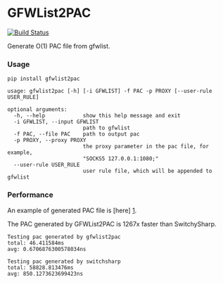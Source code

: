GFWList2PAC
===========

[![Build Status](https://travis-ci.org/clowwindy/gfwlist2pac.png?branch=master)](https://travis-ci.org/clowwindy/gfwlist2pac)

Generate O(1) PAC file from gfwlist.

### Usage

    pip install gfwlist2pac
    
    usage: gfwlist2pac [-h] [-i GFWLIST] -f PAC -p PROXY [--user-rule USER_RULE]
    
    optional arguments:
      -h, --help            show this help message and exit
      -i GFWLIST, --input GFWLIST
                            path to gfwlist
      -f PAC, --file PAC    path to output pac
      -p PROXY, --proxy PROXY
                            the proxy parameter in the pac file, for example,
                            "SOCKS5 127.0.0.1:1080;"
      --user-rule USER_RULE
                            user rule file, which will be appended to gfwlist

### Performance

An example of generated PAC file is [here] [1].

The PAC generated by GFWList2PAC is 1267x faster than SwitchySharp.

    Testing pac generated by gfwlist2pac
    total: 46.411584ms
    avg: 0.6706876300578034ns
    
    Testing pac generated by switchsharp
    total: 58828.813476ms
    avg: 850.1273623699423ns


[1]: https://github.com/clowwindy/gfwlist2pac/blob/master/test/proxy.pac
